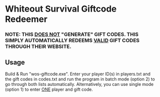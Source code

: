 # Whiteout Survival Giftcode Redeemer
### NOTE: THIS <u>DOES NOT</u> "GENERATE" GIFT CODES. THIS SIMPLY AUTOMATICALLY REDEEMS <u>VALID</u> GIFT CODES THROUGH THEIR WEBSITE.

## Usage
Build & Run "wos-giftcode.exe". Enter your player ID(s) in players.txt and the gift codes in codes.txt and run the program in batch mode (option 2) to go through both lists automatically. Alternatively, you can use single mode (option 1) to enter <u>ONE</u> player and gift code.
